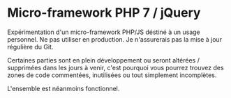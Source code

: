 # Micro-framework PHP 7 / jQuery

Expérimentation d'un micro-framework PHP/JS déstiné à un usage personnel.
Ne pas utiliser en production. Je n'assurerais pas la mise à jour régulière du Git.

Certaines parties sont en plein développement ou seront altérées / supprimées dans les jours à venir, c'est pourquoi vous pourrez trouvez des zones de code commentées, inutilisées ou tout simplement incomplètes.

L'ensemble est néanmoins fonctionnel.
